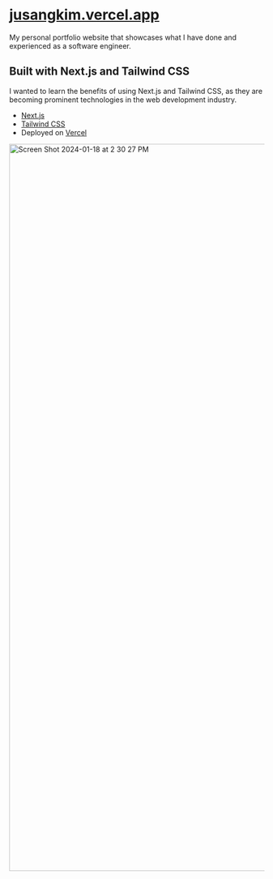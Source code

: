# [jusangkim.vercel.app](https://jusangkim.vercel.app/)

My personal portfolio website that showcases what I have done and experienced as a software engineer.

## Built with Next.js and Tailwind CSS

I wanted to learn the benefits of using Next.js and Tailwind CSS, as they are becoming prominent technologies in the web development industry.

- [Next.js](https://nextjs.org)
- [Tailwind CSS](https://tailwindcss.com)
- Deployed on [Vercel](https://vercel.com/)

<img width="1436" alt="Screen Shot 2024-01-18 at 2 30 27 PM" src="https://github.com/kimjusang/portfolio/assets/57928024/159467a0-0285-4d13-927e-251b7da5524b">
